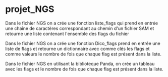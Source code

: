 # projet_NGS


Dans le fichier NGS on a crée une fonction liste_flags qui prend en entrée une chaîne de caractères correspondant au chemin d'un fichier SAM et retourne une liste contenant l'ensemble des flags du fichier

Dans le fichier NGS on a crée une fonction Dico_flags prend en entrée une liste de flags et retourne un dictionnaire avec comme clés les flags et comme valeurs le nombre de fois que chaque flag est présent dans la liste.

Dans le fichier NGS en utilisant la biblioteque Panda, on crée un tableau avec les flags et le nombre de fois que chaque flag est présent dans la liste. 